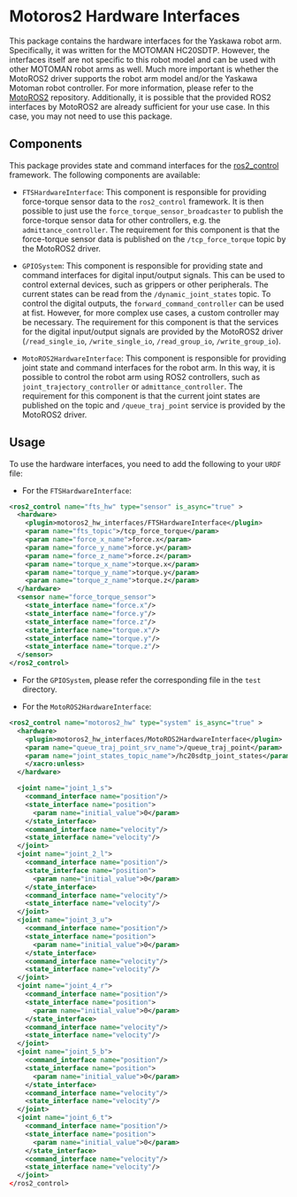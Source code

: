 # Motoros2 Hardware Interfaces

This package contains the hardware interfaces for the Yaskawa robot arm. Specifically, it was written for the MOTOMAN HC20SDTP. However, the interfaces itself are not specific to this robot model and can be used with other MOTOMAN robot arms as well. Much more important is whether the MotoROS2 driver supports the robot arm model and/or the Yaskawa Motoman robot controller. For more information, please refer to the [MotoROS2](https://github.com/Yaskawa-Global/motoros2) repository. Additionally, it is possible that the provided ROS2 interfaces by MotoROS2 are already sufficient for your use case. In this case, you may not need to use this package.

## Components

This package provides state and command interfaces for the [ros2_control](https://github.com/ros-controls/ros2_control) framework. The following components are available:

- `FTSHardwareInterface`: This component is responsible for providing force-torque sensor data to the `ros2_control` framework. It is then possible to just use the `force_torque_sensor_broadcaster` to publish the force-torque sensor data for other controllers, e.g. the `admittance_controller`. The requirement for this component is that the force-torque sensor data is published on the `/tcp_force_torque` topic by the MotoROS2 driver.

- `GPIOSystem`: This component is responsible for providing state and command interfaces for digital input/output signals. This can be used to control external devices, such as grippers or other peripherals. The current states can be read from the `/dynamic_joint_states` topic. To control the digital outputs, the `forward_command_controller` can be used at fist. However, for more complex use cases, a custom controller may be necessary. The requirement for this component is that the services for the digital input/output signals are provided by the MotoROS2 driver (`/read_single_io`, `/write_single_io`, `/read_group_io`, `/write_group_io`).

- `MotoROS2HardwareInterface`: This component is responsible for providing joint state and command interfaces for the robot arm. In this way, it is possible to control the robot arm using ROS2 controllers, such as `joint_trajectory_controller` or `admittance_controller`. The requirement for this component is that the current joint states are published on the topic and `/queue_traj_point` service is provided by the MotoROS2 driver.

## Usage

To use the hardware interfaces, you need to add the following to your `URDF` file:

- For the `FTSHardwareInterface`:

```xml
<ros2_control name="fts_hw" type="sensor" is_async="true" >
  <hardware>
    <plugin>motoros2_hw_interfaces/FTSHardwareInterface</plugin>
    <param name="fts_topic">/tcp_force_torque</param>
    <param name="force_x_name">force.x</param>
    <param name="force_y_name">force.y</param>
    <param name="force_z_name">force.z</param>
    <param name="torque_x_name">torque.x</param>
    <param name="torque_y_name">torque.y</param>
    <param name="torque_z_name">torque.z</param>
  </hardware>
  <sensor name="force_torque_sensor">
    <state_interface name="force.x"/>
    <state_interface name="force.y"/>
    <state_interface name="force.z"/>
    <state_interface name="torque.x"/>
    <state_interface name="torque.y"/>
    <state_interface name="torque.z"/>
  </sensor>
</ros2_control>
```

- For the `GPIOSystem`, please refer the corresponding file in the `test` directory.

- For the `MotoROS2HardwareInterface`:

```xml
<ros2_control name="motoros2_hw" type="system" is_async="true" >
  <hardware>
    <plugin>motoros2_hw_interfaces/MotoROS2HardwareInterface</plugin>
    <param name="queue_traj_point_srv_name">/queue_traj_point</param>
    <param name="joint_states_topic_name">/hc20sdtp_joint_states</param>
    </xacro:unless>
  </hardware>

  <joint name="joint_1_s">
    <command_interface name="position"/>
    <state_interface name="position">
      <param name="initial_value">0</param>
    </state_interface>
    <command_interface name="velocity"/>
    <state_interface name="velocity"/>
  </joint>
  <joint name="joint_2_l">
    <command_interface name="position"/>
    <state_interface name="position">
      <param name="initial_value">0</param>
    </state_interface>
    <command_interface name="velocity"/>
    <state_interface name="velocity"/>
  </joint>
  <joint name="joint_3_u">
    <command_interface name="position"/>
    <state_interface name="position">
      <param name="initial_value">0</param>
    </state_interface>
    <command_interface name="velocity"/>
    <state_interface name="velocity"/>
  </joint>
  <joint name="joint_4_r">
    <command_interface name="position"/>
    <state_interface name="position">
      <param name="initial_value">0</param>
    </state_interface>
    <command_interface name="velocity"/>
    <state_interface name="velocity"/>
  </joint>
  <joint name="joint_5_b">
    <command_interface name="position"/>
    <state_interface name="position">
      <param name="initial_value">0</param>
    </state_interface>
    <command_interface name="velocity"/>
    <state_interface name="velocity"/>
  </joint>
  <joint name="joint_6_t">
    <command_interface name="position"/>
    <state_interface name="position">
      <param name="initial_value">0</param>
    </state_interface>
    <command_interface name="velocity"/>
    <state_interface name="velocity"/>
  </joint>
</ros2_control>
```
